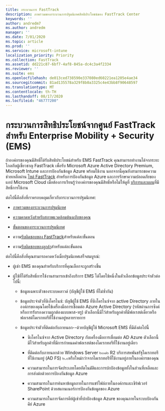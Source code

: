 ```yaml
---
title: กระบวนการ FastTrack
description: ภาพรวมของกระบวนการปฐมนิเทศสิทธิประโยชน์ของ FastTrack Center
keywords: ''
author: andredm7
ms.author: andredm
manager: ''
ms.date: 7/01/2020
ms.topic: article
ms.prod: ''
ms.service: microsoft-intune
localization_priority: Priority
ms.collection: FastTrack
ms.assetid: dd221c87-6bf7-4af8-845a-dc4c3a4f2334
ms.reviewer: ''
ms.suite: ems
ms.openlocfilehash: de013ced738590e337080ed60221ea1205e4ae34
ms.sourcegitcommit: 81ad135578a329f8b0a3325c4e43bb8f90648597
ms.translationtype: MT
ms.contentlocale: th-TH
ms.lasthandoff: 08/17/2020
ms.locfileid: "46777200"
---
```

# <a name="fasttrack-center-benefit-process-for-enterprise-mobility--security-ems"></a>กระบวนการสิทธิประโยชน์จากศูนย์ FastTrack สำหรับ Enterprise Mobility + Security (EMS)
ถ้าองค์กรของคุณมีสิทธิ์ได้รับสิทธิประโยชน์สำหรับ EMS FastTrack คุณสามารถทำงานได้จากระยะไกลกับผู้เชี่ยวชาญ FastTrack เพื่อรับ Microsoft Azure Active Directory Premium, Microsoft Intune และการป้องกันข้อมูล Azure พร้อมใช้งาน นอกจากนี้คุณยังสามารถขอความช่วยเหลือผ่าน [ไซต์ FastTrack](https://www.microsoft.com/fasttrack/microsoft-365/ems) สำหรับการป้องกันข้อมูล Azure และการรักษาความปลอดภัยของแอป Microsoft Cloud เมื่อต้องการเรียนรู้ว่าองค์กรของคุณมีสิทธิ์หรือไม่ให้ดูที่ [บริการและแผน](M365-eligible-services-and-plans.md)ที่มีสิทธิ์การใช้งาน


ต่อไปนี้คือสิ่งที่เราครอบคลุมเกี่ยวกับกระบวนการปฐมนิเทศ:

-   [ภาพรวมของกระบวนการปฐมนิเทศ](EMS-fasttrack-benefit-overview.md)

-   [ความคาดหวังสำหรับสภาพแวดล้อมต้นฉบับของคุณ](EMS-source-environment-expectations.md)

-   [ขั้นตอนของกระบวนการปฐมนิเทศ](EMS-onboarding-phases.md)

-   ความ[รับผิดชอบของ FastTrack](EMS-fasttrack-responsibilities.md)สำหรับแต่ละขั้นตอน

-   ความ[รับผิดชอบของลูกค้า](EMS-your-responsibilities.md)สำหรับแต่ละขั้นตอน

ต่อไปนี้คือสิ่งที่คุณสามารถคาดหวังเมื่อปฐมนิเทศเสร็จสมบูรณ์:

-   ผู้เช่า EMS ของคุณสำหรับบริการที่คุณเลือกจะถูกสร้างขึ้น

-   ผู้ใช้ที่ได้รับสิทธิ์การใช้งานสามารถเข้าถึงบริการ EMS ได้โดยใช้หนึ่งในตัวเลือกข้อมูลประจำตัวต่อไปนี้:

    -   ข้อมูลเฉพาะตัวของระบบคลาวด์ (บัญชีผู้ใช้ EMS ที่ไม่ซ้ำกัน)

    -   ข้อมูลประจำตัวที่ซิงโครไนซ์: บัญชีผู้ใช้ EMS ที่ซิงโครไนซ์จาก active Directory ภายในองค์กรของคุณโดยใช้เครื่องมือการเชื่อมต่อ Azure Active Directory (รหัสผ่านการซิงค์หรือการรับรองความถูกต้องแบบพาส-ทรู) ตัวเลือกนี้มีไว้สำหรับลูกค้าที่มีฟอเรสต์เดี่ยวหรือฟอเรสต์ไดเรกทอรีที่ใช้งานอยู่หลายรายการ

    -   ข้อมูลประจำตัวที่ติดต่อกับภายนอก--ด้วยบัญชีผู้ใช้ Microsoft EMS ที่มีดังต่อไปนี้

        -   ซิงโครไนซ์จาก Active Directory กับเครื่องมือการเชื่อมต่อ AD Azure ตัวเลือกนี้มีไว้สำหรับลูกค้าที่มีการกำหนดค่าฟอเรสต์ของไดเรกทอรีที่ใช้งานอยู่เดียว

        -   ที่ติดต่อกับภายนอกด้วย Windows Server ๒๐๑๒ R2 บริการสหพันธรัฐไดเรกทอรีที่ใช้งานอยู่ (AD FS) ๒.๐หรือใหม่กว่าจากไดเรกทอรีที่ใช้งานอยู่ภายในองค์กรของคุณ

        -   ความสามารถในการจัดประเภทโดยอัตโนมัติและการปกป้องข้อมูลทั้งในส่วนที่เหลือและการส่งต่อด้วยการป้องกันข้อมูล Azure 

        -   ความสามารถในการค้นหาข้อมูลภายในการแชร์ไฟล์ภายในองค์กรและเซิร์ฟเวอร์ SharePoint ด้วยสแกนเนอร์การป้องกันข้อมูลของ Azure 

        -   ความสามารถในการจัดการคีย์ผู้เช่าที่ปกป้องข้อมูล Azure ของคุณภายในระบบป้องกันคีย์ Azure 

